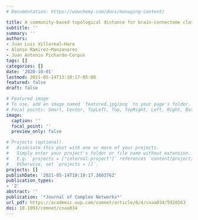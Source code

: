 ```yaml
---
# Documentation: https://wowchemy.com/docs/managing-content/

title: A community-based topological distance for brain-connectome classification
subtitle: ''
summary: ''
authors:
- Juan Luis Villareal–Haro
- Alonso Ramirez–Manzanares
- Juan Antonio Pichardo-Corpus
tags: []
categories: []
date: '2020-10-01'
lastmod: 2021-05-14T13:10:17-05:00
featured: false
draft: false

# Featured image
# To use, add an image named `featured.jpg/png` to your page's folder.
# Focal points: Smart, Center, TopLeft, Top, TopRight, Left, Right, BottomLeft, Bottom, BottomRight.
image:
  caption: ''
  focal_point: ''
  preview_only: false

# Projects (optional).
#   Associate this post with one or more of your projects.
#   Simply enter your project's folder or file name without extension.
#   E.g. `projects = ["internal-project"]` references `content/project/deep-learning/index.md`.
#   Otherwise, set `projects = []`.
projects: []
publishDate: '2021-05-14T18:10:17.260376Z'
publication_types:
- '2'
abstract: ''
publication: '*Journal of Complex Networks*'
url_pdf: https://academic.oup.com/comnet/article/8/4/cnaa034/5920563
doi: 10.1093/comnet/cnaa034
---
```


